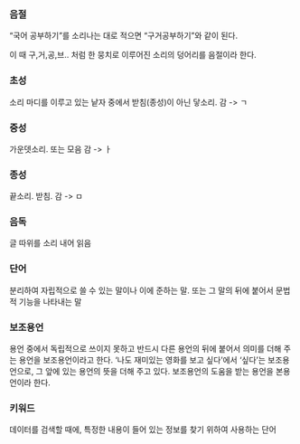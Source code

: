 ### 음절 
“국어 공부하기”를 소리나는 대로 적으면 “구거공부하기”와 같이 된다.

이 때 구,거,공,브.. 처럼 한 뭉치로 이루어진 소리의 덩어리를 음절이라 한다. 

### 초성
소리 마디를 이루고 있는 낱자 중에서 받침(종성)이 아닌 닿소리.
감 -> ㄱ

### 중성
가운뎃소리. 또는 모음
감 -> ㅏ

### 종성
끝소리. 받침. 
감 -> ㅁ

### 음독
글 따위를 소리 내어 읽음

### 단어
분리하여 자립적으로 쓸 수 있는 말이나 이에 준하는 말. 또는 그 말의 뒤에 붙어서 문법적 기능을 나타내는 말

### 보조용언
용언 중에서 독립적으로 쓰이지 못하고 반드시 다른 용언의 뒤에 붙어서 의미를 더해 주는 용언을 보조용언이라고 한다. 
‘나도 재미있는 영화를 보고 싶다’에서 ‘싶다’는 보조용언으로, 그 앞에 있는 용언의 뜻을 더해 주고 있다. 보조용언의 도움을 받는 용언을 본용언이라 한다. 

### 키워드
데이터를 검색할 때에, 특정한 내용이 들어 있는 정보를 찾기 위하여 사용하는 단어
